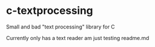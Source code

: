 # c-textprocessing
Small and bad "text processing" library for C

Currently only has a text reader
am just testing readme.md
